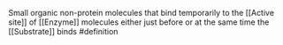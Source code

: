 Small organic non-protein molecules that bind temporarily to the [[Active site]] of [[Enzyme]] molecules either just before or at the same time the [[Substrate]] binds
#definition